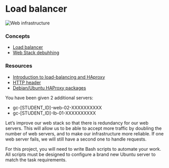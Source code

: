 # Load balancer
![Web infrastructure](https://s3.amazonaws.com/intranet-projects-files/holbertonschool-sysadmin_devops/275/qfdked8.png?raw=true "Web Infrastructure")

### Concepts
- [Load balancer](https://intranet.alxswe.com/concepts/46)
- [Web Stack debuhhing](https://intranet.alxswe.com/concepts/68)
### Resources
- [Introduction to load-balancing and HAproxy](https://intranet.alxswe.com/rltoken/B7f3oz8i3Xvvom_YQZzLnQ)
- [HTTP header](https://intranet.alxswe.com/rltoken/sZ9v3Vq2tgLwN_PWVQketw)
- [Debian/Ubuntu HAProxy packages](https://intranet.alxswe.com/rltoken/2VRAgtKKR9g6Xfb0xzGiSg)

You have been given 2 additional servers:

- gc-[STUDENT_ID]-web-02-XXXXXXXXXX
- gc-[STUDENT_ID]-lb-01-XXXXXXXXXX

Let’s improve our web stack so that there is redundancy for our web servers.
This will allow us to be able to accept more traffic by doubling the number of
web servers, and to make our infrastructure more reliable. If one web server fails,
we will still have a second one to handle requests.

For this project, you will need to write Bash scripts to automate your work.
All scripts must be designed to configure a brand new Ubuntu server to match
the task requirements.
